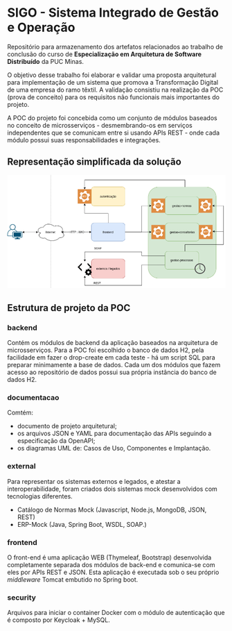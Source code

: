 # SIGO - Sistema Integrado de Gestão e Operação

Repositório para armazenamento dos artefatos relacionados ao trabalho de conclusão do curso de **Especialização em Arquitetura de Software Distribuído** da PUC Minas.

O objetivo desse trabalho foi elaborar e validar uma proposta arquitetural para implementação de um sistema que promova a Transformação Digital de uma empresa do ramo têxtil. A validação consistiu na realização da POC (prova de conceito) para os requisitos não funcionais mais importantes do projeto.

A POC do projeto foi concebida como um conjunto de módulos baseados no conceito de microsserviços - desmembrando-os em serviços independentes que se comunicam entre si usando APIs REST - onde cada módulo possui suas responsabilidades e integrações.

## Representação simplificada da solução


![Representação simplificada da solução](documentacao/diagramas/diagrama_representacao.png)


## Estrutura de projeto da POC
### backend
Contém os módulos de backend da aplicação baseados na arquitetura de microsserviços. Para a POC foi escolhido o banco de dados H2, pela facilidade em fazer o drop-create em cada teste - há um script SQL para preparar minimamente a base de dados. Cada um dos módulos que fazem acesso ao repositório de dados possui sua própria instância do banco de dados H2.

### documentacao
Comtém: 
* documento de projeto arquitetural;
* os arquivos JSON e YAML para documentação das APIs seguindo a especificação da OpenAPI; 
* os diagramas UML de: Casos de Uso, Componentes e Implantação.

### external
Para representar os sistemas externos e legados, e atestar a interoperabilidade, foram criados dois sistemas mock desenvolvidos com tecnologias diferentes.
* Catálogo de Normas Mock (Javascript, Node.js, MongoDB, JSON, REST)
* ERP-Mock (Java, Spring Boot, WSDL, SOAP.)

### frontend
O front-end é uma aplicação WEB (Thymeleaf, Bootstrap) desenvolvida completamente separada dos módulos de back-end e comunica-se com eles por APIs REST e JSON. Esta aplicação é executada sob o seu próprio *middleware* Tomcat embutido no Spring boot.
### security

Arquivos para iniciar o container Docker com o módulo de autenticação que é composto por Keycloak + MySQL.
